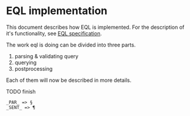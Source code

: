 # EQL implementation 
This document describes how EQL is implemented. For the description of it's functionality, see [EQL specification](./eql_spec.md). 

The work eql is doing can be divided into three parts.
1. parsing & validating query
2. querying
3. postprocessing 

Each of them will now be described in more details.

TODO finish

```
_PAR_ => §
_SENT_ => ¶
```